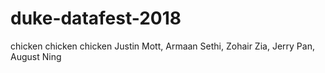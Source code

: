 # duke-datafest-2018

chicken chicken chicken
Justin Mott, Armaan Sethi, Zohair Zia, Jerry Pan, August Ning
